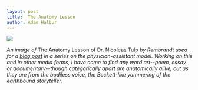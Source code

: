 ```yaml
---
layout: post
title:  The Anatomy Lesson
author: Adam Halbur
---
```

![](https://www.thepalife.com/wp-content/uploads/2019/09/956px-Rembrandt_-_The_Anatomy_Lesson_of_Dr_Nicolaes_Tulp.jpg)

*An image of* The Anatomy Lesson of Dr. Nicoleas Tulp *by Rembrandt used for a [blog post][post-link] in a series on the physician-assistant model. Working on this and in other media forms, I have come to find any word art--poem, essay or documentary--though categorically apart are anatomically alike, cut as they are from the bodiless voice, the Beckett-like yammering of the earthbound storyteller.*

[post-link]: https://www.thepalife.com/pas-in-the-netherlands-the-dutch-physician-assistant/
[pay-link]: https://www.paypal.com/cgi-bin/webscr?cmd=_donations&business=4EMQHUTX7XHHA&currency_code=USD&source=url
